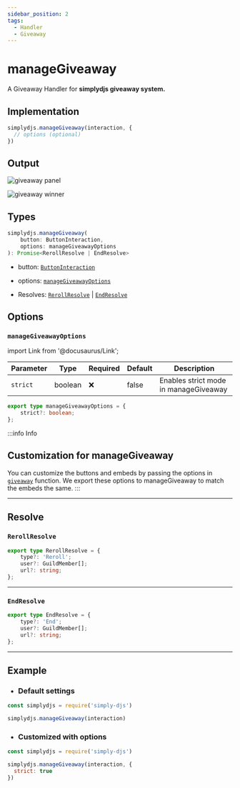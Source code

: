 ```yaml
---
sidebar_position: 2
tags:
  - Handler
  - Giveaway
---
```


# manageGiveaway

A Giveaway Handler for **simplydjs giveaway system.**

## Implementation

```js
simplydjs.manageGiveaway(interaction, { 
  // options (optional)
})
```

## Output

![giveaway panel](https://i.postimg.cc/hvzb2fmg/image.png)

![giveaway winner](https://i.postimg.cc/V63DQqm5/image.png)

## Types
```ts
simplydjs.manageGiveaway(
	button: ButtonInteraction,
	options: manageGiveawayOptions
): Promise<RerollResolve | EndResolve>
```

- button: [`ButtonInteraction`](https://old.discordjs.dev/#/docs/discord.js/main/class/ButtonInteraction)
- options: [`manageGiveawayOptions`](#managegiveawayoptions)



- Resolves: [`RerollResolve`](#rerollresolve) | [`EndResolve`](#endresolve)


## Options 

### `manageGiveawayOptions`

import Link from '@docusaurus/Link';

| Parameter | Type | Required | Default    | Description |
| --------- | ----- | -------- | -------- | ---------- |
| `strict` | <Link to="https://developer.mozilla.org/en-US/docs/Web/JavaScript/Reference/Global_Objects/Boolean">boolean</Link>       | ❌ | false | Enables strict mode in manageGiveaway |

```ts
export type manageGiveawayOptions = {
	strict?: boolean;
};
```

:::info Info
## Customization for manageGiveaway

You can customize the buttons and embeds by passing the options in [`giveaway`](/docs/systems/giveaway.md) function. We export these options to manageGiveaway to match the embeds the same.
:::

---------------

## Resolve

### `RerollResolve`

```ts
export type RerollResolve = {
	type?: 'Reroll';
	user?: GuildMember[];
	url?: string;
};
```

----------------

### `EndResolve`

```ts
export type EndResolve = {
	type?: 'End';
	user?: GuildMember[];
	url?: string;
};
```


---------------


## Example

- ### Default settings

```js title="interactionCreate.js"
const simplydjs = require('simply-djs')

simplydjs.manageGiveaway(interaction)
```

- ### Customized with options

```js title="interactionCreate.js"
const simplydjs = require('simply-djs')

simplydjs.manageGiveaway(interaction, {
  strict: true
})
```